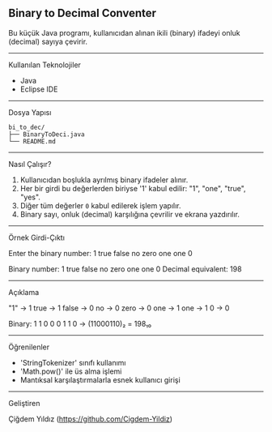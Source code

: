 Binary to Decimal Conventer
---------------------------

Bu küçük Java programı, kullanıcıdan alınan ikili (binary) ifadeyi onluk (decimal) sayıya çevirir. 
***********************

Kullanılan Teknolojiler

- Java
- Eclipse IDE
************

Dosya Yapısı

```
bi_to_dec/
├── BinaryToDeci.java
└── README.md
```
**************

Nasıl Çalışır?

1. Kullanıcıdan boşlukla ayrılmış binary ifadeler alınır.
2. Her bir girdi bu değerlerden biriyse '1' kabul edilir: "1", "one", "true", "yes".
3. Diğer tüm değerler `0` kabul edilerek işlem yapılır.
4. Binary sayı, onluk (decimal) karşılığına çevrilir ve ekrana yazdırılır.
*****************

Örnek Girdi-Çıktı

Enter the binary number: 1 true false no zero one one 0

Binary number: 1 true false no zero one one 0
Decimal equivalent: 198
********

Açıklama

"1" -> 1
true -> 1
false -> 0
no -> 0
zero -> 0
one -> 1
one -> 1
0 -> 0

Binary: 1 1 0 0 0 1 1 0 → (11000110)₂ = 198₁₀
************

Öğrenilenler

- 'StringTokenizer' sınıfı kullanımı
- 'Math.pow()' ile üs alma işlemi
- Mantıksal karşılaştırmalarla esnek kullanıcı girişi
**********

Geliştiren

Çiğdem Yıldız (https://github.com/Cigdem-Yildiz)
